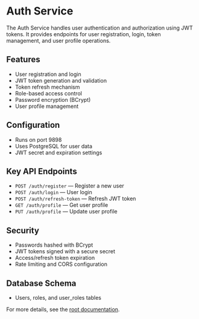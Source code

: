 # Auth Service

The Auth Service handles user authentication and authorization using JWT tokens. It provides endpoints for user registration, login, token management, and user profile operations.

## Features

- User registration and login
- JWT token generation and validation
- Token refresh mechanism
- Role-based access control
- Password encryption (BCrypt)
- User profile management

## Configuration

- Runs on port 9898
- Uses PostgreSQL for user data
- JWT secret and expiration settings

## Key API Endpoints

- `POST /auth/register` — Register a new user
- `POST /auth/login` — User login
- `POST /auth/refresh-token` — Refresh JWT token
- `GET /auth/profile` — Get user profile
- `PUT /auth/profile` — Update user profile

## Security

- Passwords hashed with BCrypt
- JWT tokens signed with a secure secret
- Access/refresh token expiration
- Rate limiting and CORS configuration

## Database Schema

- Users, roles, and user_roles tables

For more details, see the [root documentation](./root.md).
